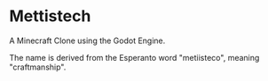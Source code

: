# Mettistech
A Minecraft Clone using the Godot Engine.

The name is derived from the Esperanto word "metiisteco", meaning "craftmanship".
